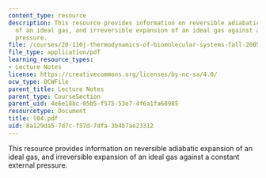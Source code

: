 ```yaml
---
content_type: resource
description: This resource provides information on reversible adiabatic expansion
  of an ideal gas, and irreversible expansion of an ideal gas against a constant external
  pressure.
file: /courses/20-110j-thermodynamics-of-biomolecular-systems-fall-2005/8a129da57d7cf57d7dfa3b4b7ae23312_l04.pdf
file_type: application/pdf
learning_resource_types:
- Lecture Notes
license: https://creativecommons.org/licenses/by-nc-sa/4.0/
ocw_type: OCWFile
parent_title: Lecture Notes
parent_type: CourseSection
parent_uid: 4e6e18bc-05b5-f575-53e7-4f6a1fa68985
resourcetype: Document
title: l04.pdf
uid: 8a129da5-7d7c-f57d-7dfa-3b4b7ae23312
---
```

This resource provides information on reversible adiabatic expansion of an ideal gas, and irreversible expansion of an ideal gas against a constant external pressure.